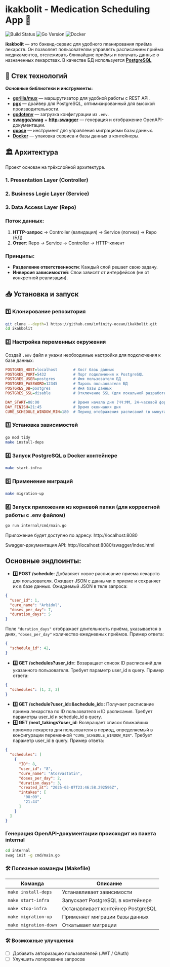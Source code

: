 # ikakbolit - Medication Scheduling App 🏥

![Build Status](https://img.shields.io/badge/build-passing-brightgreen)
![Go Version](https://img.shields.io/badge/Go-1.23.3-blue)
![Docker](https://img.shields.io/badge/Docker-Supported-blue)

**ikakbolit** — это бэкенд-сервис для удобного планирования приёма лекарств. Он позволяет пользователям управлять расписанием приёма медикаментов, отслеживать ближайшие приёмы и получать данные о назначенных лекарствах. В качестве БД используется **[PostgreSQL](https://www.postgresql.org)**


## 🚀 Стек технологий

**Основные библиотеки и инструменты:**
- **[gorilla/mux](https://github.com/gorilla/mux)** — маршрутизатор для удобной работы с REST API.
- **[pgx](https://github.com/jackc/pgx)** — драйвер для PostgreSQL, оптимизированный для высокой производительности.
- **[godotenv](https://github.com/joho/godotenv)** — загрузка конфигурации из `.env`.
- **[swaggo/swag](https://github.com/swaggo/swag)** + **[http-swagger](https://github.com/swaggo/http-swagger)** — генерация и отображение OpenAPI-документации.
- **[goose](https://github.com/pressly/goose)** — инструмент для управления миграциями базы данных.
- **[Docker](https://www.docker.com/)** — упаковка сервиса и базы данных в контейнеры.

## 🏛️ Архитектура
Проект основан на трёхслойной архитектуре.
### 1. Presentation Layer (Controller)
### 2. Business Logic Layer (Service)
### 3. Data Access Layer (Repo)

### Поток данных:
1. **HTTP-запрос** → Controller (валидация) → Service (логика) → Repo (БД)
2. **Ответ**: Repo → Service → Controller → HTTP-клиент

### Принципы:
- **Разделение ответственности**: Каждый слой решает свою задачу.
- **Инверсия зависимостей**: Слои зависят от интерфейсов (не от конкретной реализации).

## 📥 Установка и запуск

### 1️⃣ Клонирование репозитория
```sh
git clone --depth=1 https://github.com/infinity-ocean/ikakbolit.git
cd ikakbolit
```

### 2️⃣ Настройка переменных окружения
Создай `.env` файл и укажи необходимые настройки для подключения к базе данных:

```ini
POSTGRES_HOST=localhost       # Хост базы данных
POSTGRES_PORT=5432            # Порт подключения к PostgreSQL
POSTGRES_USER=postgres        # Имя пользователя БД
POSTGRES_PASSWORD=12345       # Пароль пользователя БД
POSTGRES_DB=postgres          # Имя базы данных
POSTGRES_SSL=disable          # Отключение SSL (для локальной разработки)

DAY_START=08:00               # Время начала дня (ЧЧ:ММ, 24-часовой формат)
DAY_FINISH=21:45              # Время окончания дня
CURE_SCHEDULE_WINDOW_MIN=180  # Период отображения расписаний (в минутах)
```

### 3️⃣ Установка зависимостей
```sh
go mod tidy
make install-deps
```

### 4️⃣ Запуск PostgreSQL в Docker контейнере
```sh
make start-infra
```

### 5️⃣ Применение миграций
```sh
make migration-up
```

### 6️⃣ Запуск приложения из корневой папки (для корректной работы с .env файлом)
```sh
go run internal/cmd/main.go
```

Приложение будет доступно по адресу: http://localhost:8080

Swagger-документация API: http://localhost:8080/swagger/index.html

## Основные эндпоинты:
- **1️⃣ POST /schedule**: Добавляет новое расписание приема лекарств для пользователя. Ожидает JSON с данными о приеме и сохраняет их в базе данных.
Ожидаемый JSON в теле запроса:
```json
{
  "user_id": 1,
  "cure_name": "Arbidol",
  "doses_per_day": 7,
  "duration_days": 5
}
```
Поле ```"duration_days"``` отображает длительность приёма, указывается в днях, ```"doses_per_day"``` количество ежедневных приёмов.
Пример ответа:
```json
{
  "schedule_id": 42,
}
```
- **2️⃣ GET /schedules?user_id=**: Возвращает список ID расписаний для указанного пользователя. Требует параметр user_id в query.
Пример ответа:
```json
{
  "schedules": [1, 2, 3]
}
```
- **3️⃣ GET /schedule?user_id=&schedule_id=**: Получает расписание приема лекарства по ID пользователя и ID расписания. Требует параметры user_id и schedule_id в query.
- **4️⃣ GET /next_takings?user_id**: Возвращает список ближайших приемов лекарств для пользователя в период, определяемый в конфигурации переменной ```"CURE_SCHEDULE_WINDOW_MIN"```. Требует параметр user_id в query.
Пример ответа:
```json
{
  "schedules": [
    {
      "ID": 8,
      "user_id": "8",
      "cure_name": "Atorvastatin",
      "doses_per_day": 2,
      "duration_days": 3,
      "created_at": "2025-03-07T23:46:58.292596Z",
      "intakes": [
        "08:00",
        "21:44"
      ]
    }
  ]
}
```

### Генерация OpenAPI-документации происходит из пакета **internal** 
```sh
cd internal
swag init -g cmd/main.go
```

### 🛠 Полезные команды (Makefile)

| Команда              | Описание                                         |
|----------------------|--------------------------------------------------|
| `make install-deps`  | Устанавливает зависимости                        |
| `make start-infra`   | Запускает PostgreSQL в контейнере                |
| `make stop-infra`    | Останавливает контейнер PostgreSQL               |
| `make migration-up`  | Применяет миграции базы данных                   |
| `make migration-down`| Откатывает миграции                              |

### 🛠 Возможные улучшения
* [ ] Добавить авторизацию пользователей (JWT / OAuth) 
* [ ] Улучшить логирование запросов